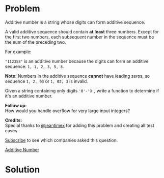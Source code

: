 
# Problem

Additive number is a string whose digits can form additive sequence.

A valid additive sequence should contain **at least** three numbers. Except
for the first two numbers, each subsequent number in the sequence must be the
sum of the preceding two.

For example:

`"112358"` is an additive number because the digits can form an additive
sequence: `1, 1, 2, 3, 5, 8`.

**Note:** Numbers in the additive sequence **cannot** have leading zeros, so sequence `1, 2, 03` or `1, 02, 3` is invalid. 

Given a string containing only digits `'0'-'9'`, write a function to determine
if it's an additive number.

**Follow up:**  
How would you handle overflow for very large input integers?

**Credits:**  
Special thanks to [@jeantimex](https://leetcode.com/discuss/user/jeantimex)
for adding this problem and creating all test cases.

[Subscribe](/subscribe/) to see which companies asked this question.



[Additive Number](https://leetcode.com/problems/additive-number)

# Solution



